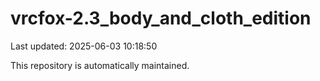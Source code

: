 # vrcfox-2.3_body_and_cloth_edition

Last updated: 2025-06-03 10:18:50

This repository is automatically maintained.
